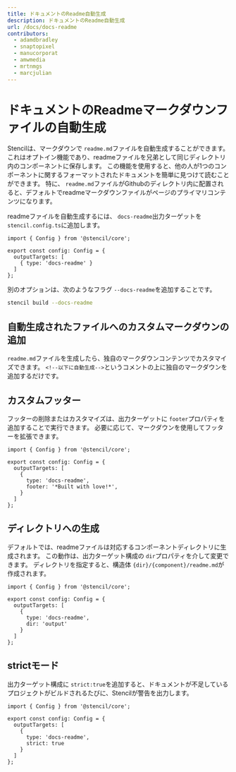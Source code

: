 ```yaml
---
title: ドキュメントのReadme自動生成
description: ドキュメントのReadme自動生成
url: /docs/docs-readme
contributors:
  - adamdbradley
  - snaptopixel
  - manucorporat
  - amwmedia
  - mrtnmgs
  - marcjulian
---
```


# ドキュメントのReadmeマークダウンファイルの自動生成

Stencilは、マークダウンで `readme.md`ファイルを自動生成することができます。 これはオプトイン機能であり、readmeファイルを兄弟として同じディレクトリ内のコンポーネントに保存します。 この機能を使用すると、他の人が1つのコンポーネントに関するフォーマットされたドキュメントを簡単に見つけて読むことができます。 特に、 `readme.md`ファイルがGithubのディレクトリ内に配置されると、デフォルトでreadmeマークダウンファイルがページのプライマリコンテンツになります。

readmeファイルを自動生成するには、 `docs-readme`出力ターゲットを`stencil.config.ts`に追加します。

```tsx
import { Config } from '@stencil/core';

export const config: Config = {
  outputTargets: [
    { type: 'docs-readme' }
  ]
};
```

別のオプションは、次のようなフラグ `--docs-readme`を追加することです。

```bash
stencil build --docs-readme
```

## 自動生成されたファイルへのカスタムマークダウンの追加

`readme.md`ファイルを生成したら、独自のマークダウンコンテンツでカスタマイズできます。 `<!--以下に自動生成-->`というコメントの上に独自のマークダウンを追加するだけです。

## カスタムフッター

フッターの削除またはカスタマイズは、出力ターゲットに `footer`プロパティを追加することで実行できます。 必要に応じて、マークダウンを使用してフッターを拡張できます。

```tsx
import { Config } from '@stencil/core';

export const config: Config = {
  outputTargets: [
    {
      type: 'docs-readme',
      footer: '*Built with love!*',
    }
  ]
};
```

## ディレクトリへの生成

デフォルトでは、readmeファイルは対応するコンポーネントディレクトリに生成されます。 この動作は、出力ターゲット構成の `dir`プロパティを介して変更できます。 ディレクトリを指定すると、構造体 `{dir}/{component}/readme.md`が作成されます。

```tsx
import { Config } from '@stencil/core';

export const config: Config = {
  outputTargets: [
    {
      type: 'docs-readme',
      dir: 'output'
    }
  ]
};
```

## strictモード

出力ターゲット構成に `strict:true`を追加すると、ドキュメントが不足しているプロジェクトがビルドされるたびに、Stencilが警告を出力します。

```tsx
import { Config } from '@stencil/core';

export const config: Config = {
  outputTargets: [
    {
      type: 'docs-readme',
      strict: true
    }
  ]
};
```
